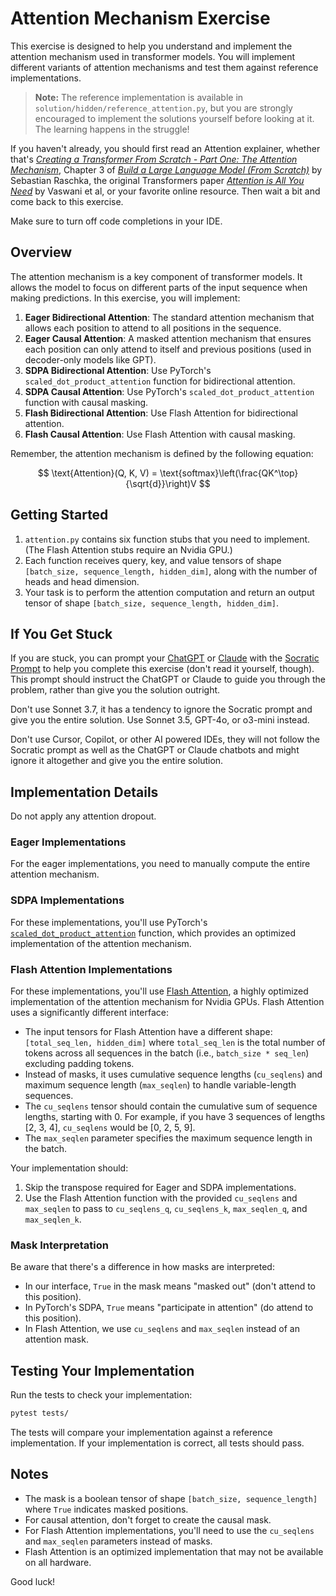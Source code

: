 # Attention Mechanism Exercise

This exercise is designed to help you understand and implement the attention mechanism used in transformer models. You will implement different variants of attention mechanisms and test them against reference implementations.

> **Note:** The reference implementation is available in `solution/hidden/reference_attention.py`, but you are strongly encouraged to implement the solutions yourself before looking at it. The learning happens in the struggle!

If you haven't already, you should first read an Attention explainer, whether that's [*Creating a Transformer From Scratch - Part One: The Attention Mechanism*](https://benjaminwarner.dev/2023/07/01/attention-mechanism.html), Chapter 3 of [*Build a Large Language Model (From Scratch)*](https://sebastianraschka.com/books) by Sebastian Raschka, the original Transformers paper [*Attention is All You Need*](https://arxiv.org/abs/1706.03762) by Vaswani et al, or your favorite online resource. Then wait a bit and come back to this exercise.

Make sure to turn off code completions in your IDE.

## Overview

The attention mechanism is a key component of transformer models. It allows the model to focus on different parts of the input sequence when making predictions. In this exercise, you will implement:

1. **Eager Bidirectional Attention**: The standard attention mechanism that allows each position to attend to all positions in the sequence.
2. **Eager Causal Attention**: A masked attention mechanism that ensures each position can only attend to itself and previous positions (used in decoder-only models like GPT).
3. **SDPA Bidirectional Attention**: Use PyTorch's `scaled_dot_product_attention` function for bidirectional attention.
4. **SDPA Causal Attention**: Use PyTorch's `scaled_dot_product_attention` function with causal masking.
5. **Flash Bidirectional Attention**: Use Flash Attention for bidirectional attention.
6. **Flash Causal Attention**: Use Flash Attention with causal masking.

Remember, the attention mechanism is defined by the following equation:

$$
\text{Attention}(Q, K, V) = \text{softmax}\left(\frac{QK^\top}{\sqrt{d}}\right)V
$$

## Getting Started

1. `attention.py` contains six function stubs that you need to implement. (The Flash Attention stubs require an Nvidia GPU.)
2. Each function receives query, key, and value tensors of shape `[batch_size, sequence_length, hidden_dim]`, along with the number of heads and head dimension.
3. Your task is to perform the attention computation and return an output tensor of shape `[batch_size, sequence_length, hidden_dim]`.

## If You Get Stuck

If you are stuck, you can prompt your [ChatGPT](https://chatgpt.com) or [Claude](https://claude.ai) with the [Socratic Prompt](socratic_prompt.md) to help you complete this exercise (don't read it yourself, though). This prompt should instruct the ChatGPT or Claude to guide you through the problem, rather than give you the solution outright.

Don't use Sonnet 3.7, it has a tendency to ignore the Socratic prompt and give you the entire solution. Use Sonnet 3.5, GPT-4o, or o3-mini instead.

Don't use Cursor, Copilot, or other AI powered IDEs, they will not follow the Socratic prompt as well as the ChatGPT or Claude chatbots and might ignore it altogether and give you the entire solution.

## Implementation Details

Do not apply any attention dropout.

### Eager Implementations

For the eager implementations, you need to manually compute the entire attention mechanism.

### SDPA Implementations

For these implementations, you'll use PyTorch's [`scaled_dot_product_attention`](https://pytorch.org/docs/stable/generated/torch.nn.functional.scaled_dot_product_attention.html) function, which provides an optimized implementation of the attention mechanism.

### Flash Attention Implementations

For these implementations, you'll use [Flash Attention](https://github.com/Dao-AILab/flash-attention), a highly optimized implementation of the attention mechanism for Nvidia GPUs. Flash Attention uses a significantly different interface:

- The input tensors for Flash Attention have a different shape: `[total_seq_len, hidden_dim]` where `total_seq_len` is the total number of tokens across all sequences in the batch (i.e., `batch_size * seq_len`) excluding padding tokens.
- Instead of masks, it uses cumulative sequence lengths (`cu_seqlens`) and maximum sequence length (`max_seqlen`) to handle variable-length sequences.
- The `cu_seqlens` tensor should contain the cumulative sum of sequence lengths, starting with 0. For example, if you have 3 sequences of lengths [2, 3, 4], `cu_seqlens` would be [0, 2, 5, 9].
- The `max_seqlen` parameter specifies the maximum sequence length in the batch.

Your implementation should:
1. Skip the transpose required for Eager and SDPA implementations.
2. Use the Flash Attention function with the provided `cu_seqlens` and `max_seqlen` to pass to `cu_seqlens_q`, `cu_seqlens_k`, `max_seqlen_q`, and `max_seqlen_k`.

### Mask Interpretation

Be aware that there's a difference in how masks are interpreted:
- In our interface, `True` in the mask means "masked out" (don't attend to this position).
- In PyTorch's SDPA, `True` means "participate in attention" (do attend to this position).
- In Flash Attention, we use `cu_seqlens` and `max_seqlen` instead of an attention mask.

## Testing Your Implementation

Run the tests to check your implementation:

```bash
pytest tests/
```

The tests will compare your implementation against a reference implementation. If your implementation is correct, all tests should pass.

## Notes

- The mask is a boolean tensor of shape `[batch_size, sequence_length]` where `True` indicates masked positions.
- For causal attention, don't forget to create the causal mask.
- For Flash Attention implementations, you'll need to use the `cu_seqlens` and `max_seqlen` parameters instead of masks.
- Flash Attention is an optimized implementation that may not be available on all hardware.

Good luck!
